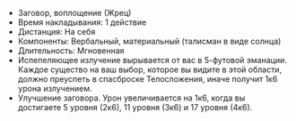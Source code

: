 * Заговор, воплощение (Жрец) 
* Время накладывания: 1 действие 
* Дистанция: На себя 
* Компоненты: Вербальный, материальный (талисман в виде солнца) 
* Длительность: Мгновенная
* Испепеляющее излучение вырывается от вас в 5-футовой эманации. Каждое существо на ваш выбор, которое вы видите в этой области, должно преуспеть в спасброске Телосложения, иначе получит 1к6 урона излучением. 
* Улучшение заговора. Урон увеличивается на 1к6, когда вы достигаете 5 уровня (2к6), 11 уровня (3к6) и 17 уровня (4к6).